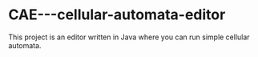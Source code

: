 # CAE---cellular-automata-editor
This project is an editor written in Java where you can run simple cellular automata.
